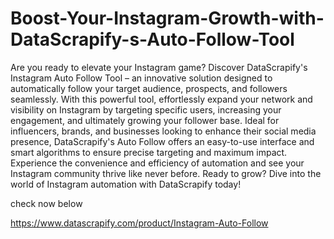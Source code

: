 # Boost-Your-Instagram-Growth-with-DataScrapify-s-Auto-Follow-Tool

Are you ready to elevate your Instagram game? Discover DataScrapify's Instagram Auto Follow Tool – an innovative solution designed to automatically follow your target audience, prospects, and followers seamlessly. With this powerful tool, effortlessly expand your network and visibility on Instagram by targeting specific users, increasing your engagement, and ultimately growing your follower base. Ideal for influencers, brands, and businesses looking to enhance their social media presence, DataScrapify's Auto Follow offers an easy-to-use interface and smart algorithms to ensure precise targeting and maximum impact. Experience the convenience and efficiency of automation and see your Instagram community thrive like never before. Ready to grow? Dive into the world of Instagram automation with DataScrapify today!

check now below

https://www.datascrapify.com/product/Instagram-Auto-Follow


